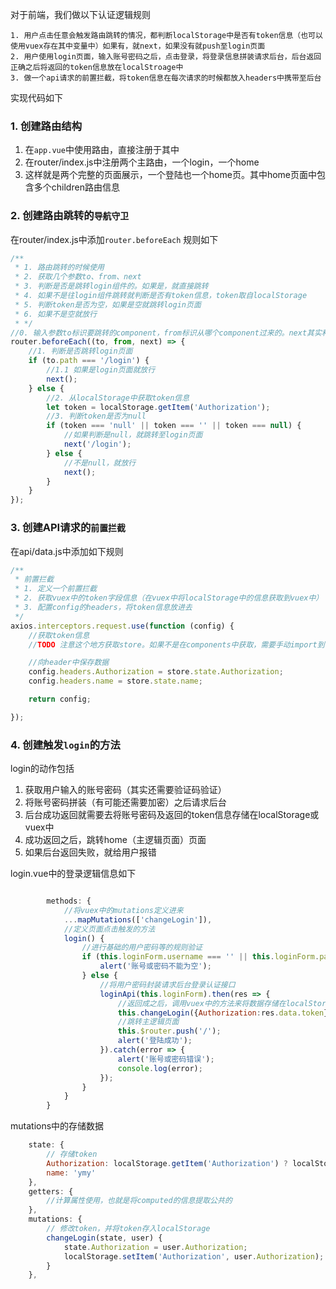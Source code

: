 对于前端，我们做以下认证逻辑规则

```
1. 用户点击任意会触发路由跳转的情况，都判断localStorage中是否有token信息（也可以使用vuex存在其中变量中）如果有，就next，如果没有就push至login页面
2. 用户使用login页面，输入账号密码之后，点击登录，将登录信息拼装请求后台，后台返回正确之后将返回的token信息放在localStroage中
3. 做一个api请求的前置拦截，将token信息在每次请求的时候都放入headers中携带至后台
```

实现代码如下

### 1. 创建路由结构
1. 在`app.vue`中使用路由，直接注册<router-view/>于其中
2. 在router/index.js中注册两个主路由，一个login，一个home
3. 这样就是两个完整的页面展示，一个登陆也一个home页。其中home页面中包含多个children路由信息

### 2. 创建路由跳转的`导航守卫`

在router/index.js中添加`router.beforeEach`
规则如下

```javaScript
/**
 * 1. 路由跳转的时候使用
 * 2. 获取几个参数to、from、next
 * 3. 判断是否是跳转login组件的。如果是，就直接跳转
 * 4. 如果不是往login组件跳转就判断是否有token信息，token取自localStorage
 * 5. 判断token是否为空，如果是空就跳转login页面
 * 6. 如果不是空就放行
 * */
//0. 输入参数to标识要跳转的component，from标识从哪个component过来的。next其实和push类似，可以指定参数也可以不适用参数表示放行
router.beforeEach((to, from, next) => {
    //1. 判断是否跳转login页面
    if (to.path === '/login') {
        //1.1 如果是login页面就放行
        next();
    } else {
        //2. 从localStorage中获取token信息
        let token = localStorage.getItem('Authorization');
        //3. 判断token是否为null
        if (token === 'null' || token === '' || token === null) {
            //如果判断是null，就跳转至login页面
            next('/login');
        } else {
            //不是null，就放行
            next();
        }
    }
});
```

### 3. 创建API请求的`前置拦截`

在api/data.js中添加如下规则

```javaScript
/**
 * 前置拦截
 * 1. 定义一个前置拦截
 * 2. 获取vuex中的token字段信息（在vuex中将localStorage中的信息获取到vuex中）
 * 3. 配置config的headers，将token信息放进去
 */
axios.interceptors.request.use(function (config) {
    //获取token信息
    //TODO 注意这个地方获取store。如果不是在components中获取，需要手动import到该文件中。然后直接使用定义的store变量获取

    //向header中保存数据
    config.headers.Authorization = store.state.Authorization;
    config.headers.name = store.state.name;

    return config;

});
```

### 4. 创建触发`login`的方法

login的动作包括
1. 获取用户输入的账号密码（其实还需要验证码验证）
2. 将账号密码拼装（有可能还需要加密）之后请求后台
3. 后台成功返回就需要去将账号密码及返回的token信息存储在localStorage或vuex中
4. 成功返回之后，跳转home（主逻辑页面）页面
5. 如果后台返回失败，就给用户报错

login.vue中的登录逻辑信息如下
```javaScript

        methods: {
            //将vuex中的mutations定义进来
            ...mapMutations(['changeLogin']),
            //定义页面点击触发的方法
            login() {
                //进行基础的用户密码等的规则验证
                if (this.loginForm.username === '' || this.loginForm.password === '') {
                    alert('账号或密码不能为空');
                } else {
                    //将用户密码封装请求后台登录认证接口
                    loginApi(this.loginForm).then(res => {
                        //返回成之后，调用vuex中的方法来将数据存储在localStorage以及vuex中
                        this.changeLogin({Authorization:res.data.token});
                        //跳转主逻辑页面
                        this.$router.push('/');
                        alert('登陆成功');
                    }).catch(error => {
                        alert('账号或密码错误');
                        console.log(error);
                    });
                }
            }
        }

```

mutations中的存储数据

```javaScript
    state: {
        // 存储token
        Authorization: localStorage.getItem('Authorization') ? localStorage.getItem('Authorization') : '',
        name: 'ymy'
    },
    getters: {
        //计算属性使用，也就是将computed的信息提取公共的
    },
    mutations: {
        // 修改token，并将token存入localStorage
        changeLogin(state, user) {
            state.Authorization = user.Authorization;
            localStorage.setItem('Authorization', user.Authorization);
        }
    },
```




